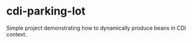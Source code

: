cdi-parking-lot
===============

Simple project demonstrating how to dynamically produce beans in CDI context.
